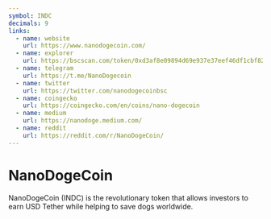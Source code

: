 ```yaml
---
symbol: INDC
decimals: 9
links:
  - name: website
    url: https://www.nanodogecoin.com/
  - name: explorer
    url: https://bscscan.com/token/0xd3af8e09894d69e937e37eef46df1cbf82b35c81
  - name: telegram
    url: https://t.me/NanoDogecoin
  - name: twitter
    url: https://twitter.com/nanodogecoinbsc
  - name: coingecko
    url: https://coingecko.com/en/coins/nano-dogecoin
  - name: medium
    url: https://nanodoge.medium.com/
  - name: reddit
    url: https://reddit.com/r/NanoDogeCoin/
---
```


# NanoDogeCoin

NanoDogeCoin (INDC) is the revolutionary token that allows investors to earn USD Tether while helping to save dogs worldwide.
